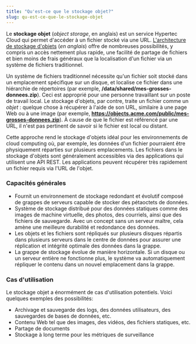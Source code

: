 ```yaml
---
title: "Qu'est-ce que le stockage objet?"
slug: qu-est-ce-que-le-stockage-objet
---
```



Le **stockage objet** (*object storage*, en anglais) est un service Hypertec Cloud qui permet d'accéder à un fichier stocké via une URL. [L'architecture de stockage d'objets](https://en.wikipedia.org/wiki/Object_storage) (*en anglais*) offre de nombreuses possibilités, y compris un accès nettement plus rapide, une facilité de partage de fichiers et bien moins de frais généraux que la localisation d'un fichier via un système de fichiers traditionnel.

Un système de fichiers traditionnel nécessite qu'un fichier soit stocké dans un emplacement spécifique sur un disque, et localise ce fichier dans une hiérarchie de répertoires (par exemple, **/data/shared/mes-grosses-donnees.zip**). Ceci est approprié pour une personne travaillant sur un poste de travail local. Le stockage d'objets, par contre, traite un fichier comme un *objet* : quelque chose à récupérer à l'aide de son URL, similaire à une page Web ou à une image (par exemple, **https://objects.acme.com/public/mes-grosses-donnees.zip**). À cause de que le fichier est référencé par une URL, il n'est pas pertinent de savoir si le fichier est local ou distant.

Cette approche rend le stockage d'objets idéal pour les environnements de cloud computing où, par exemple, les données d'un fichier pourraient être physiquement réparties sur plusieurs emplacements. Les fichiers dans le stockage d'objets sont généralement accessibles via des applications qui utilisent une API REST. Les applications peuvent récupérer très rapidement un fichier requis via l'URL de l'objet.

### Capacités générales

- Fournit un environnement de stockage redondant et évolutif composé de grappes de serveurs capable de stocker des pétaoctets de données.
- Système de stockage distribué pour des données statiques comme des images de machine virtuelle, des photos, des courriels, ainsi que des fichiers de sauvegarde. Avec un concept sans un serveur maître, cela amène une meilleure durabilité et redondance des données.
- Les objets et les fichiers sont répliqués sur plusieurs disques répartis dans plusieurs serveurs dans le centre de données pour assurer une réplication et intégrité optimale des données dans la grappe.
- La grappe de stockage évolue de manière horizontale. Si un disque ou un serveur entière ne fonctionne plus, le système va automatiquement répliquer le contenu dans un nouvel emplacement dans la grappe.

### Cas d'utilisation

Le stockage objet a énormément de cas d'utilisation potentiels. Voici quelques exemples des possibilités:

- Archivage et sauvegarde des logs, des données utilisateurs, des sauvegardes de bases de données, etc.
- Contenu Web tel que des images, des vidéos, des fichiers statiques, etc.
- Partage de documents
- Stockage à long terme pour les métriques de surveillance
